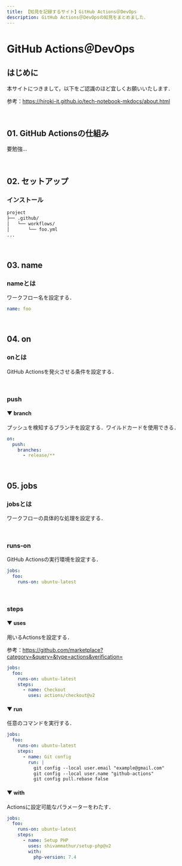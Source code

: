 ```yaml
---
title: 【知見を記録するサイト】GitHub Actions＠DevOps
description: GitHub Actions＠DevOpsの知見をまとめました．
---
```


# GitHub Actions＠DevOps

## はじめに

本サイトにつきまして，以下をご認識のほど宜しくお願いいたします．

参考：https://hiroki-it.github.io/tech-notebook-mkdocs/about.html

<br>

## 01. GitHub Actionsの仕組み

要勉強...

<br>

## 02. セットアップ

### インストール

```bash
project
├── .github/
│   └── workflows/
│       └── foo.yml
...
```

<br>

## 03. name

### nameとは

ワークフロー名を設定する．

```yaml
name: foo
```

<br>

## 04. on

### onとは

GitHub Actionsを発火させる条件を設定する．

<br>

### push

#### ▼ branch

プッシュを検知するブランチを設定する．ワイルドカードを使用できる．

```yaml
on:
  push:
    branches:
      - release/**
```

<br>

## 05. jobs

### jobsとは

ワークフローの具体的な処理を設定する．

<br>

### runs-on

GitHub Actionsの実行環境を設定する．

```yaml
jobs:
  foo:
    runs-on: ubuntu-latest
```

<br>

### steps

#### ▼ uses

用いるActionsを設定する．

参考：https://github.com/marketplace?category=&query=&type=actions&verification=

```yaml
jobs:
  foo:
    runs-on: ubuntu-latest
    steps:
      - name: Checkout
        uses: actions/checkout@v2
```

#### ▼ run

任意のコマンドを実行する．

```yaml
jobs:
  foo:
    runs-on: ubuntu-latest
    steps:
      - name: Git config
        run: |
          git config --local user.email "example@gmail.com"
          git config --local user.name "github-actions"
          git config pull.rebase false
```

#### ▼ with

Actionsに設定可能なパラメーターをわたす．

```yaml
jobs:
  foo:
    runs-on: ubuntu-latest
    steps:
      - name: Setup PHP
        uses: shivammathur/setup-php@v2
        with:
          php-version: 7.4
```

